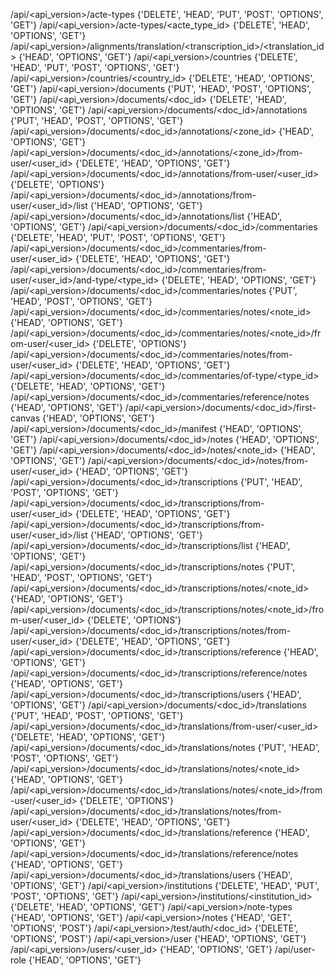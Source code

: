 /api/<api_version>/acte-types {'DELETE', 'HEAD', 'PUT', 'POST', 'OPTIONS', 'GET'}
/api/<api_version>/acte-types/<acte_type_id> {'DELETE', 'HEAD', 'OPTIONS', 'GET'}
/api/<api_version>/alignments/translation/<transcription_id>/<translation_id> {'HEAD', 'OPTIONS', 'GET'}
/api/<api_version>/countries {'DELETE', 'HEAD', 'PUT', 'POST', 'OPTIONS', 'GET'}
/api/<api_version>/countries/<country_id> {'DELETE', 'HEAD', 'OPTIONS', 'GET'}
/api/<api_version>/documents {'PUT', 'HEAD', 'POST', 'OPTIONS', 'GET'}
/api/<api_version>/documents/<doc_id> {'DELETE', 'HEAD', 'OPTIONS', 'GET'}
/api/<api_version>/documents/<doc_id>/annotations {'PUT', 'HEAD', 'POST', 'OPTIONS', 'GET'}
/api/<api_version>/documents/<doc_id>/annotations/<zone_id> {'HEAD', 'OPTIONS', 'GET'}
/api/<api_version>/documents/<doc_id>/annotations/<zone_id>/from-user/<user_id> {'DELETE', 'HEAD', 'OPTIONS', 'GET'}
/api/<api_version>/documents/<doc_id>/annotations/from-user/<user_id> {'DELETE', 'OPTIONS'}
/api/<api_version>/documents/<doc_id>/annotations/from-user/<user_id>/list {'HEAD', 'OPTIONS', 'GET'}
/api/<api_version>/documents/<doc_id>/annotations/list {'HEAD', 'OPTIONS', 'GET'}
/api/<api_version>/documents/<doc_id>/commentaries {'DELETE', 'HEAD', 'PUT', 'POST', 'OPTIONS', 'GET'}
/api/<api_version>/documents/<doc_id>/commentaries/from-user/<user_id> {'DELETE', 'HEAD', 'OPTIONS', 'GET'}
/api/<api_version>/documents/<doc_id>/commentaries/from-user/<user_id>/and-type/<type_id> {'DELETE', 'HEAD', 'OPTIONS', 'GET'}
/api/<api_version>/documents/<doc_id>/commentaries/notes {'PUT', 'HEAD', 'POST', 'OPTIONS', 'GET'}
/api/<api_version>/documents/<doc_id>/commentaries/notes/<note_id> {'HEAD', 'OPTIONS', 'GET'}
/api/<api_version>/documents/<doc_id>/commentaries/notes/<note_id>/from-user/<user_id> {'DELETE', 'OPTIONS'}
/api/<api_version>/documents/<doc_id>/commentaries/notes/from-user/<user_id> {'DELETE', 'HEAD', 'OPTIONS', 'GET'}
/api/<api_version>/documents/<doc_id>/commentaries/of-type/<type_id> {'DELETE', 'HEAD', 'OPTIONS', 'GET'}
/api/<api_version>/documents/<doc_id>/commentaries/reference/notes {'HEAD', 'OPTIONS', 'GET'}
/api/<api_version>/documents/<doc_id>/first-canvas {'HEAD', 'OPTIONS', 'GET'}
/api/<api_version>/documents/<doc_id>/manifest {'HEAD', 'OPTIONS', 'GET'}
/api/<api_version>/documents/<doc_id>/notes {'HEAD', 'OPTIONS', 'GET'}
/api/<api_version>/documents/<doc_id>/notes/<note_id> {'HEAD', 'OPTIONS', 'GET'}
/api/<api_version>/documents/<doc_id>/notes/from-user/<user_id> {'HEAD', 'OPTIONS', 'GET'}
/api/<api_version>/documents/<doc_id>/transcriptions {'PUT', 'HEAD', 'POST', 'OPTIONS', 'GET'}
/api/<api_version>/documents/<doc_id>/transcriptions/from-user/<user_id> {'DELETE', 'HEAD', 'OPTIONS', 'GET'}
/api/<api_version>/documents/<doc_id>/transcriptions/from-user/<user_id>/list {'HEAD', 'OPTIONS', 'GET'}
/api/<api_version>/documents/<doc_id>/transcriptions/list {'HEAD', 'OPTIONS', 'GET'}
/api/<api_version>/documents/<doc_id>/transcriptions/notes {'PUT', 'HEAD', 'POST', 'OPTIONS', 'GET'}
/api/<api_version>/documents/<doc_id>/transcriptions/notes/<note_id> {'HEAD', 'OPTIONS', 'GET'}
/api/<api_version>/documents/<doc_id>/transcriptions/notes/<note_id>/from-user/<user_id> {'DELETE', 'OPTIONS'}
/api/<api_version>/documents/<doc_id>/transcriptions/notes/from-user/<user_id> {'DELETE', 'HEAD', 'OPTIONS', 'GET'}
/api/<api_version>/documents/<doc_id>/transcriptions/reference {'HEAD', 'OPTIONS', 'GET'}
/api/<api_version>/documents/<doc_id>/transcriptions/reference/notes {'HEAD', 'OPTIONS', 'GET'}
/api/<api_version>/documents/<doc_id>/transcriptions/users {'HEAD', 'OPTIONS', 'GET'}
/api/<api_version>/documents/<doc_id>/translations {'PUT', 'HEAD', 'POST', 'OPTIONS', 'GET'}
/api/<api_version>/documents/<doc_id>/translations/from-user/<user_id> {'DELETE', 'HEAD', 'OPTIONS', 'GET'}
/api/<api_version>/documents/<doc_id>/translations/notes {'PUT', 'HEAD', 'POST', 'OPTIONS', 'GET'}
/api/<api_version>/documents/<doc_id>/translations/notes/<note_id> {'HEAD', 'OPTIONS', 'GET'}
/api/<api_version>/documents/<doc_id>/translations/notes/<note_id>/from-user/<user_id> {'DELETE', 'OPTIONS'}
/api/<api_version>/documents/<doc_id>/translations/notes/from-user/<user_id> {'DELETE', 'HEAD', 'OPTIONS', 'GET'}
/api/<api_version>/documents/<doc_id>/translations/reference {'HEAD', 'OPTIONS', 'GET'}
/api/<api_version>/documents/<doc_id>/translations/reference/notes {'HEAD', 'OPTIONS', 'GET'}
/api/<api_version>/documents/<doc_id>/translations/users {'HEAD', 'OPTIONS', 'GET'}
/api/<api_version>/institutions {'DELETE', 'HEAD', 'PUT', 'POST', 'OPTIONS', 'GET'}
/api/<api_version>/institutions/<institution_id> {'DELETE', 'HEAD', 'OPTIONS', 'GET'}
/api/<api_version>/note-types {'HEAD', 'OPTIONS', 'GET'}
/api/<api_version>/notes {'HEAD', 'GET', 'OPTIONS', 'POST'}
/api/<api_version>/test/auth/<doc_id> {'DELETE', 'OPTIONS', 'POST'}
/api/<api_version>/user {'HEAD', 'OPTIONS', 'GET'}
/api/<api_version>/users/<user_id> {'HEAD', 'OPTIONS', 'GET'}
/api/user-role {'HEAD', 'OPTIONS', 'GET'}
